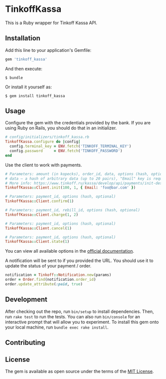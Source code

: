 # TinkoffKassa

This is a Ruby wrapper for Tinkoff Kassa API.

## Installation

Add this line to your application's Gemfile:

```ruby
gem 'tinkoff_kassa'
```

And then execute:

    $ bundle

Or install it yourself as:

    $ gem install tinkoff_kassa

## Usage

Configure the gem with the credentials provided by the bank. If you are using Ruby on Rails, you should do that in an initializer.

```ruby
# config/initializers/tinkoff_kassa.rb
TinkoffKassa.configure do |config|
  config.terminal_key = ENV.fetch('TINKOFF_TERMINAL_KEY')
  config.password     = ENV.fetch('TINKOFF_PASSWORD')
end
```

Use the client to work with payments.

```ruby
# Parameters: amount (in kopecks), order_id, data, options (hash, optional)
# data — a hash of arbitrary data (up to 20 pairs), "Email" key is required
# More info: https://www.tinkoff.ru/kassa/develop/api/payments/init-description/
TinkoffKassa::Client.init(100, 1, { Email: 'foo@bar.com' })

# Parameters: payment_id, options (hash, optional)
TinkoffKassa::Client.confirm(1)

# Parameters: payment_id, rebill_id, options (hash, optional)
TinkoffKassa::Client.charge(1, 2)

# Parameters: payment_id, options (hash, optional)
TinkoffKassa::Client.cancel(1)

# Parameters: payment_id, options (hash, optional)
TinkoffKassa::Client.state(1)
```

You can view all available options in the [official documentation](https://www.tinkoff.ru/kassa/dev/payments/).

A notification will be sent to if you provided the URL. You should use it to update the status of your payment / order.

```ruby
notification = Tinkoff::Notification.new(params)
order = Order.find(notification.order_id)
order.update_attribute(:paid, true)
```

## Development

After checking out the repo, run `bin/setup` to install dependencies. Then, run `rake test` to run the tests. You can also run `bin/console` for an interactive prompt that will allow you to experiment. To install this gem onto your local machine, run `bundle exec rake install`.

## Contributing

## License

The gem is available as open source under the terms of the [MIT License](http://opensource.org/licenses/MIT).
